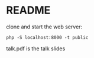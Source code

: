 README
======

clone and start the web server:

    php -S localhost:8000 -t public

talk.pdf is the talk slides